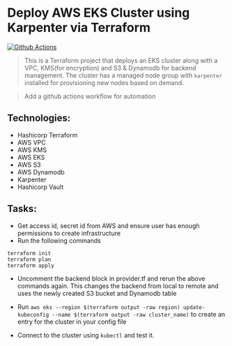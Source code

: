 # Deploy AWS EKS Cluster using Karpenter via Terraform


[![Github Actions](https://github.com/Sanim16/terraform_eks_karpenter/actions/workflows/infra.yml/badge.svg)](https://github.com/Sanim16/terraform_eks_karpenter/actions/workflows/infra.yml)

>This is a Terraform project that deploys an EKS cluster along with a VPC, KMS(for encryption) and S3 & Dynamodb for backend management. The cluster has a managed node group with `karpenter` installed for provisioning new nodes based on demand.

>Add a github actions workflow for automation

## Technologies:
- Hashicorp Terraform
- AWS VPC
- AWS KMS
- AWS EKS
- AWS S3
- AWS Dynamodb
- Karpenter
- Hashicorp Vault


## Tasks:

- Get access id, secret id from AWS and ensure user has enough permissions to create infrastructure
- Run the following commands
```
terraform init
terraform plan
terraform apply
```
- Uncomment the backend block in provider.tf and rerun the above commands again. This changes the backend from local to remote and uses the newly created S3 bucket and Dynamodb table



- Run `aws eks --region $(terraform output -raw region) update-kubeconfig --name $(terraform output -raw cluster_name)` to create an entry for the cluster in your config file
- Connect to the cluster using `kubectl` and test it.
